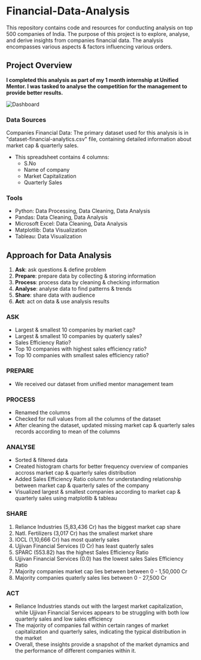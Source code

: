 # Financial-Data-Analysis
This repository contains code and resources for conducting analysis on top 500 companies of India. The purpose of this project is to explore, analyse, and derive insights from companies financial data. The analysis encompasses various aspects &amp; factors influencing various orders.

## Project Overview

**I completed this analysis as part of my 1 month internship at Unified Mentor. I was tasked to analyse the competition for the management to provide better results.**

![Dashboard](online_store_report_sc.png)

###  Data Sources

Companies Financial Data: The primary dataset used for this analysis is in "dataset-financial-analytics.csv" file, containing detailed information about market cap & quarterly sales.

  - This spreadsheet contains 4 columns:
    - S.No
    - Name of company
    - Market Capitalization
    - Quarterly Sales

### Tools

- Python: Data Processing, Data Cleaning, Data Analysis
- Pandas: Data Cleaning, Data Analysis
- Microsoft Excel: Data Cleaning, Data Analysis
- Matplotlib: Data Visualization
- Tableau: Data Visualization

## Approach for Data Analysis
1. **Ask**: ask questions & define problem
2. **Prepare**: prepare data by collecting & storing information
3. **Process**: process data by cleaning & checking information
4. **Analyse**: analyse data to find patterns & trends
5. **Share**: share data with audience
6. **Act**: act on data & use analysis results

### ASK
- Largest & smallest 10 companies by market cap?
- Largest & smallest 10 companies by quaterly sales?
- Sales Efficiency Ratio?
- Top 10 companies with highest sales efficiency ratio?
- Top 10 companies with smallest sales efficiency ratio?

### PREPARE
- We received our dataset from unified mentor management team

### PROCESS
- Renamed the columns
- Checked for null values from all the columns of the dataset
- After cleaning the dataset, updated missing market cap & quarterly sales records according to mean of the columns

### ANALYSE
- Sorted & filtered data
- Created histogram charts for better frequency overview of companies accross market cap & quarterly sales distribution
- Added Sales Efficiency Ratio column for understanding relationship between market cap & quarterly sales of the company
- Visualized largest & smallest companies according to market cap & quarterly sales using matplotlib & tableau

### SHARE
1. Reliance Industries (5,83,436 Cr) has the biggest market cap share
2. Natl. Fertilizers (3,017 Cr) has the smallest market share
3. IOCL (1,10,666 Cr) has most quaterly sales
4. Ujjivan Financial Services  (0 Cr) has least quaterly sales
5. SPARC (553.82) has the highest Sales Efficiency Ratio
6. Ujjivan Financial Services (0.0) has the lowest sales Sales Efficiency Ratio
7. Majority companies market cap lies between between 0 - 1,50,000 Cr
8. Majority companies quaterly sales lies between 0 - 27,500 Cr

### ACT
- Reliance Industries stands out with the largest market capitalization, while Ujjivan Financial Services appears to be struggling with both low quarterly sales and low sales efficiency
- The majority of companies fall within certain ranges of market capitalization and quarterly sales, indicating the typical distribution in the market
- Overall, these insights provide a snapshot of the market dynamics and the performance of different companies within it.
